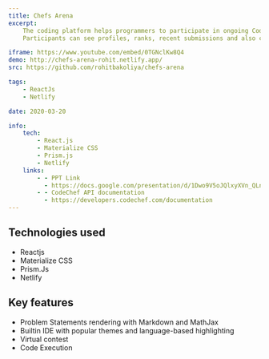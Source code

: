 ```yaml
---
title: Chefs Arena
excerpt:
    The coding platform helps programmers to participate in ongoing CodeChef contests and create virtual contests.
    Participants can see profiles, ranks, recent submissions and also can run their code in IDE.

iframe: https://www.youtube.com/embed/0TGNclKw8Q4
demo: http://chefs-arena-rohit.netlify.app/
src: https://github.com/rohitbakoliya/chefs-arena

tags:
    - ReactJs
    - Netlify

date: 2020-03-20

info:
    tech:
        - React.js
        - Materialize CSS
        - Prism.js
        - Netlify
    links:
        - - PPT Link
          - https://docs.google.com/presentation/d/1Dwo9V5oJQlxyXVn_QLnnFeW_yjr3vzd98-tNW7O4HXA/edit?usp=sharing
        - - CodeChef API documentation
          - https://developers.codechef.com/documentation
---
```


## Technologies used

-   Reactjs
-   Materialize CSS
-   Prism.Js
-   Netlify

## Key features

-   Problem Statements rendering with Markdown and MathJax
-   Builtin IDE with popular themes and language-based highlighting
-   Virtual contest
-   Code Execution
